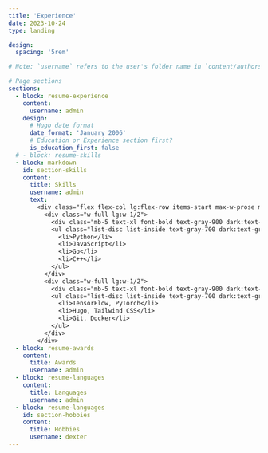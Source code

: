 ```yaml
---
title: 'Experience'
date: 2023-10-24
type: landing

design:
  spacing: '5rem'

# Note: `username` refers to the user's folder name in `content/authors/`

# Page sections
sections:
  - block: resume-experience
    content:
      username: admin
    design:
      # Hugo date format
      date_format: 'January 2006'
      # Education or Experience section first?
      is_education_first: false
  # - block: resume-skills
  - block: markdown
    id: section-skills
    content:
      title: Skills
      username: admin
      text: |
        <div class="flex flex-col lg:flex-row items-start max-w-prose mx-auto gap-3 px-6 md:px-0">
          <div class="w-full lg:w-1/2">
            <div class="mb-5 text-xl font-bold text-gray-900 dark:text-white">Programming</div>
            <ul class="list-disc list-inside text-gray-700 dark:text-gray-300">
              <li>Python</li>
              <li>JavaScript</li>
              <li>Go</li>
              <li>C++</li>
            </ul>
          </div>
          <div class="w-full lg:w-1/2">
            <div class="mb-5 text-xl font-bold text-gray-900 dark:text-white">Tools & Frameworks</div>
            <ul class="list-disc list-inside text-gray-700 dark:text-gray-300">
              <li>TensorFlow, PyTorch</li>
              <li>Hugo, Tailwind CSS</li>
              <li>Git, Docker</li>
            </ul>
          </div>
        </div>
  - block: resume-awards
    content:
      title: Awards
      username: admin
  - block: resume-languages
    content:
      title: Languages
      username: admin
  - block: resume-languages
    id: section-hobbies
    content:
      title: Hobbies
      username: dexter
---
```

